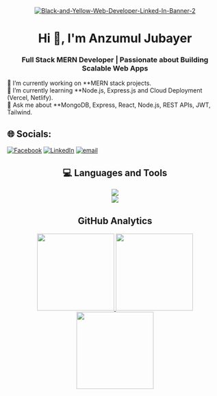<div align="center">
<a href="https://ibb.co/tMRqTPr7"><img src="https://i.ibb.co/DDd9Hg2x/Black-and-Yellow-Web-Developer-Linked-In-Banner-2.png" alt="Black-and-Yellow-Web-Developer-Linked-In-Banner-2" border="0"></a>
</div>

<h1 align="center">Hi 👋, I'm Anzumul Jubayer</h1>
<h3 align="center">Full Stack MERN Developer | Passionate about Building Scalable Web Apps</h3>

🔭 I’m currently working on **MERN stack projects.<br>🌱 I’m currently learning **Node.js, Express.js and Cloud Deployment (Vercel, Netlify).<br> 💬 Ask me about **MongoDB, Express, React, Node.js, REST APIs, JWT, Tailwind.<br>


## 🌐 Socials:
[![Facebook](https://img.shields.io/badge/Facebook-%231877F2.svg?logo=Facebook&logoColor=white)](https://facebook.com/jubayer) [![LinkedIn](https://img.shields.io/badge/LinkedIn-%230077B5.svg?logo=linkedin&logoColor=white)](https://linkedin.com/in/jubayer) [![email](https://img.shields.io/badge/Email-D14836?logo=gmail&logoColor=white)](mailto🔤@gmail.com) 



<h2 align="center">💻 Languages and Tools</h2>
<div align="center">
  <img src="https://skillicons.dev/icons?i=python,js,react,nodejs,mongodb,firebase,tailwind,css,html,mysql" />
</div>

<div align="center">
  <img src="https://skillicons.dev/icons?i=git,figma,netlify" />
</div>

<h2 align="center">GitHub Analytics</h2>
<p align="center">
<a href="https://github.com/Anzumul-Jubayer">
<!--    <img  height="180em" src="https://nirzak-streak-stats.vercel.app/?user=Anzumul-Jubayer&theme=tokyonight&hide_border=true" alt="Anzumul-Jubayer Readme Streak" /> -->
   <img height="180em" src="https://nirzak-streak-stats.vercel.app/?user=Anzumul-Jubayer&show_icons=true&theme=algolia&include_all_commits=true&count_private=true"/>
  <img height="180em" src="https://github-readme-stats-eight-theta.vercel.app/api?username=Anzumul-Jubayer&show_icons=true&theme=algolia&include_all_commits=true&count_private=true"/>
  <img height="180em" src="https://github-readme-stats-eight-theta.vercel.app/api/top-langs/?username=Anzumul-Jubayer&layout=compact&langs_count=8&theme=algolia"/>
</a>
</p>


<!-- Proudly created with GPRM ( https://gprm.itsvg.in ) -->
